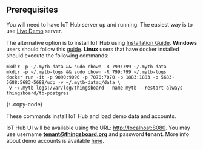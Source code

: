 ## Prerequisites

You will need to have IoT Hub server up and running. 
The easiest way is to use [Live Demo](https://iothub.magenta.at/signup) server.

The alternative option is to install IoT Hub using [Installation Guide](/docs/user-guide/install/installation-options/). 
**Windows** users should follow this [guide](/docs/user-guide/install/docker-windows/). **Linux** users that have docker installed should execute the following commands:

```
mkdir -p ~/.mytb-data && sudo chown -R 799:799 ~/.mytb-data
mkdir -p ~/.mytb-logs && sudo chown -R 799:799 ~/.mytb-logs
docker run -it -p 9090:9090 -p 7070:7070 -p 1883:1883 -p 5683-5688:5683-5688/udp -v ~/.mytb-data:/data \
-v ~/.mytb-logs:/var/log/thingsboard --name mytb --restart always thingsboard/tb-postgres

``` 
{: .copy-code}

These commands install IoT Hub and load demo data and accounts.

IoT Hub UI will be available using the URL: [http://localhost:8080](http://localhost:8080).
You may use username **tenant@thingsboard.org** and password **tenant**. 
More info about demo accounts is available [here](/docs/samples/demo-account/). 



